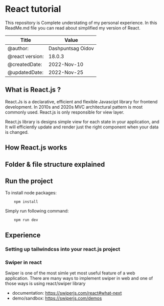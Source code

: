 # React tutorial

This repository is Complete understating of my personal experience.
In this ReadMe.md file you can read about simplified my version of React.

| Title           | Value             |
| --------------- | ----------------- |
| @author:        | Dashpuntsag Oidov |
| @react version: | 18.0.3            |
| @createdDate:   | 2022-Nov-10       |
| @updatedDate:   | 2022-Nov-25       |

## What is React.js ?

React.Js is a declarative, efficient and flexible Javascipt library for frontend development. In 2010s and 2020s MVC architectural pattern is most commonly used. React.js is only responsible for view layer.

React.js library is designs simple view for each state in your application, and It will efficiently update and render just the right component when your data is changed.

## How React.js works

## Folder & file structure explained

## Run the project

To install node packages:

```
    npm install
```

Simply run following command:

```
    npm run dev
```

## Experience

### Setting up tailwindcss into your react.js project

### Swiper in react

Swiper is one of the most simle yet most useful feature of a web application. There are many ways to implement swiper in web and one of those ways is using react/swiper library

- documentation: <https://swiperjs.com/react#what-next>
- demo/sandbox: <https://swiperjs.com/demos>
